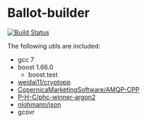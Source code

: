 # Ballot-builder

[![Build Status](https://travis-ci.org/b1f6c1c4/ballot.svg?branch=builder)](https://travis-ci.org/b1f6c1c4/ballot)

The following utils are included:

- gcc 7
- boost 1.66.0
    - boost.test
- [weidai11/cryptopp](https://github.com/weidai11/cryptopp)
- [CopernicaMarketingSoftware/AMQP-CPP](https://github.com/CopernicaMarketingSoftware/AMQP-CPP)
- [P-H-C/phc-winner-argon2](https://github.com/P-H-C/phc-winner-argon2)
- [nlohmann/json](https://raw.githubusercontent.com/nlohmann/json/develop/src/json.hpp)
- gcovr
